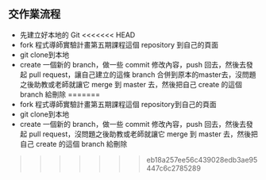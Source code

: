 ## 交作業流程

- 先建立好本地的 Git
<<<<<<< HEAD
- fork 程式導師實驗計畫第五期課程這個 repository 到自己的頁面
- git clone到本地
- create 一個新的 branch，做一些 commit 修改內容，push 回去，然後去發起 pull request，讓自己建立的這條 branch 合併到原本的master去，沒問題之後助教或老師就讓它 merge 到 master 去，然後把自己 create 的這個 branch 給刪除
=======
- fork 程式導師實驗計畫第五期課程這個 repository到自己的頁面
- git clone到本地
- create 一個新的 branch，做一些 commit 修改內容，push 回去，然後去發起 pull request，沒問題之後助教或老師就讓它 merge 到 master 去，然後把自己 create 的這個 branch 給刪除
>>>>>>> eb18a257ee56c439028edb3ae95447c6c2785289

